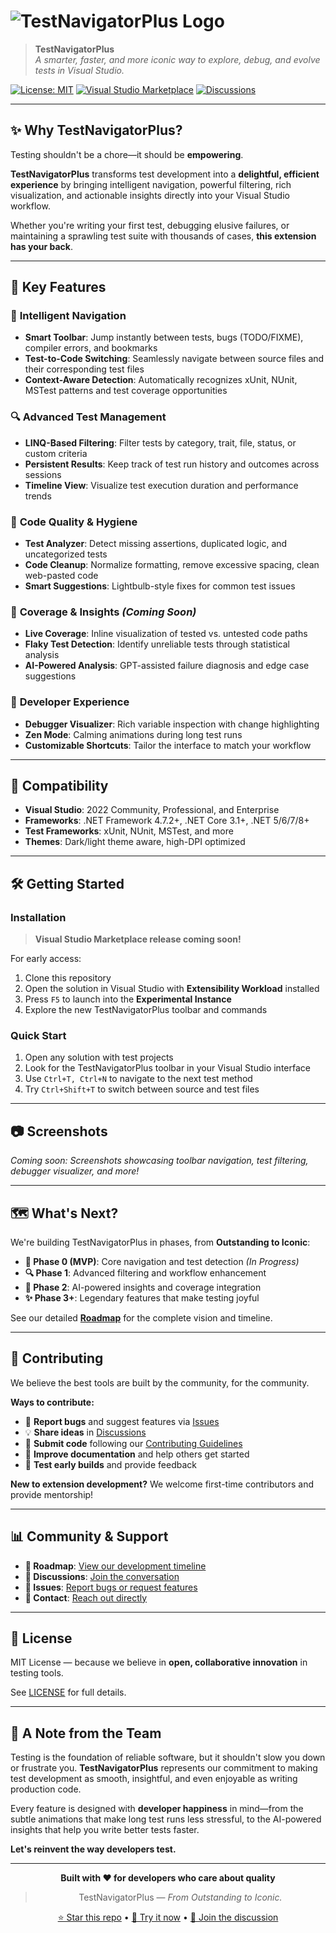 # ![TestNavigatorPlus Logo](docs/assets/logo-testnavigatorplus.png)

> **TestNavigatorPlus**  
> *A smarter, faster, and more iconic way to explore, debug, and evolve tests in Visual Studio.*

[![License: MIT](https://img.shields.io/badge/License-MIT-yellow.svg)](https://opensource.org/licenses/MIT)
[![Visual Studio Marketplace](https://img.shields.io/badge/VS%20Marketplace-Coming%20Soon-blue.svg)](#)
[![Discussions](https://img.shields.io/badge/GitHub-Discussions-purple.svg)](https://github.com/your-repo/discussions)

---

## ✨ Why TestNavigatorPlus?

Testing shouldn't be a chore—it should be **empowering**.

**TestNavigatorPlus** transforms test development into a **delightful, efficient experience** by bringing intelligent navigation, powerful filtering, rich visualization, and actionable insights directly into your Visual Studio workflow.

Whether you're writing your first test, debugging elusive failures, or maintaining a sprawling test suite with thousands of cases, **this extension has your back**.

---

## 🚀 Key Features

### 🧭 **Intelligent Navigation**
- **Smart Toolbar**: Jump instantly between tests, bugs (TODO/FIXME), compiler errors, and bookmarks
- **Test-to-Code Switching**: Seamlessly navigate between source files and their corresponding test files
- **Context-Aware Detection**: Automatically recognizes xUnit, NUnit, MSTest patterns and test coverage opportunities

### 🔍 **Advanced Test Management**
- **LINQ-Based Filtering**: Filter tests by category, trait, file, status, or custom criteria
- **Persistent Results**: Keep track of test run history and outcomes across sessions
- **Timeline View**: Visualize test execution duration and performance trends

### 🧹 **Code Quality & Hygiene**
- **Test Analyzer**: Detect missing assertions, duplicated logic, and uncategorized tests
- **Code Cleanup**: Normalize formatting, remove excessive spacing, clean web-pasted code
- **Smart Suggestions**: Lightbulb-style fixes for common test issues

### 🎯 **Coverage & Insights** *(Coming Soon)*
- **Live Coverage**: Inline visualization of tested vs. untested code paths
- **Flaky Test Detection**: Identify unreliable tests through statistical analysis
- **AI-Powered Analysis**: GPT-assisted failure diagnosis and edge case suggestions

### 🎨 **Developer Experience**
- **Debugger Visualizer**: Rich variable inspection with change highlighting
- **Zen Mode**: Calming animations during long test runs
- **Customizable Shortcuts**: Tailor the interface to match your workflow

---

## 🧩 Compatibility

- **Visual Studio**: 2022 Community, Professional, and Enterprise
- **Frameworks**: .NET Framework 4.7.2+, .NET Core 3.1+, .NET 5/6/7/8+
- **Test Frameworks**: xUnit, NUnit, MSTest, and more
- **Themes**: Dark/light theme aware, high-DPI optimized

---

## 🛠 Getting Started

### Installation
> **Visual Studio Marketplace release coming soon!**

For early access:
1. Clone this repository
2. Open the solution in Visual Studio with **Extensibility Workload** installed
3. Press `F5` to launch into the **Experimental Instance**
4. Explore the new TestNavigatorPlus toolbar and commands

### Quick Start
1. Open any solution with test projects
2. Look for the TestNavigatorPlus toolbar in your Visual Studio interface
3. Use `Ctrl+T, Ctrl+N` to navigate to the next test method
4. Try `Ctrl+Shift+T` to switch between source and test files

---

## 📷 Screenshots

*Coming soon: Screenshots showcasing toolbar navigation, test filtering, debugger visualizer, and more!*

---

## 🗺 What's Next?

We're building TestNavigatorPlus in phases, from **Outstanding to Iconic**:

- **🚀 Phase 0 (MVP)**: Core navigation and test detection *(In Progress)*
- **🔍 Phase 1**: Advanced filtering and workflow enhancement
- **🧠 Phase 2**: AI-powered insights and coverage integration
- **✨ Phase 3+**: Legendary features that make testing joyful

See our detailed [**Roadmap**](ROADMAP.md) for the complete vision and timeline.

---

## 🤝 Contributing

We believe the best tools are built by the community, for the community.

**Ways to contribute:**
- 🐛 **Report bugs** and suggest features via [Issues](https://github.com/your-repo/issues)
- 💡 **Share ideas** in [Discussions](https://github.com/your-repo/discussions)
- 🔧 **Submit code** following our [Contributing Guidelines](CONTRIBUTING.md)
- 📖 **Improve documentation** and help others get started
- 🧪 **Test early builds** and provide feedback

**New to extension development?** We welcome first-time contributors and provide mentorship!

---

## 📊 Community & Support

- **🎯 Roadmap**: [View our development timeline](ROADMAP.md)
- **💬 Discussions**: [Join the conversation](https://github.com/your-repo/discussions)
- **🐛 Issues**: [Report bugs or request features](https://github.com/your-repo/issues)
- **📧 Contact**: [Reach out directly](mailto:your-email@domain.com)

---

## 📜 License

MIT License — because we believe in **open, collaborative innovation** in testing tools.

See [LICENSE](LICENSE) for full details.

---

## 🌟 A Note from the Team

Testing is the foundation of reliable software, but it shouldn't slow you down or frustrate you. **TestNavigatorPlus** represents our commitment to making test development as smooth, insightful, and even enjoyable as writing production code.

Every feature is designed with **developer happiness** in mind—from the subtle animations that make long test runs less stressful, to the AI-powered insights that help you write better tests faster.

**Let's reinvent the way developers test.**

---

<div align="center">

**Built with ❤️ for developers who care about quality**

> TestNavigatorPlus — *From Outstanding to Iconic.*

[⭐ Star this repo](https://github.com/your-repo) • [🚀 Try it now](#getting-started) • [💬 Join the discussion](https://github.com/your-repo/discussions)

</div>
